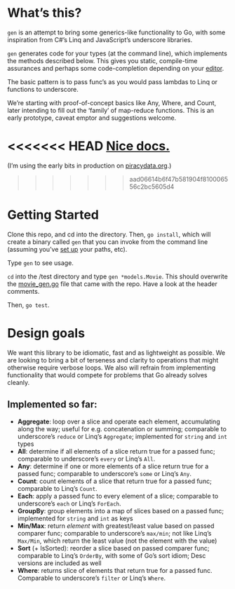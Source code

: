 # What’s this?

`gen` is an attempt to bring some generics-like functionality to Go, with some inspiration from C#’s Linq and JavaScript’s underscore libraries.

`gen` generates code for your types (at the command line), which implements the methods described below. This gives you static, compile-time assurances and perhaps some code-completion depending on your [editor](https://github.com/DisposaBoy/GoSublime).

The basic pattern is to pass func’s as you would pass lambdas to Linq or functions to underscore.

We’re starting with proof-of-concept basics like Any, Where, and Count, later intending to fill out the ‘family’ of map-reduce functions. This is an early prototype, caveat emptor and suggestions welcome.

<<<<<<< HEAD
<a href="http://clipperhouse.github.io/gen/">Nice docs.</a>
=======
(I’m using the early bits in production on [piracydata.org](http://piracydata.org).)
>>>>>>> aad06614b6f47b581904f810006556c2bc5605d4

# Getting Started

Clone this repo, and cd into the directory. Then, `go install`, which will create a binary called `gen` that you can invoke from the command line (assuming you’ve [set up](http://golang.org/doc/install) your paths, etc).

Type `gen` to see usage.

`cd` into the /test directory and type `gen *models.Movie`. This should overwrite the [movie_gen.go](/clipperhouse/gen/blob/master/test/movie_gen.go) file that came with the repo. Have a look at the header comments.

Then, `go test`.

# Design goals

We want this library to be idiomatic, fast and as lightweight as possible. We are looking to bring a bit of terseness and clarity to operations that might otherwise require verbose loops. We also will refrain from implementing functionality that would compete for problems that Go already solves cleanly.

## Implemented so far:

- **Aggregate**: loop over a slice and operate each element, accumulating along the way; useful for e.g. concatenation or summing; comparable to underscore’s `reduce` or Linq’s `Aggregate`; implemented for `string` and `int` types
- **All**: determine if all elements of a slice return true for a passed func; comparable to underscore’s `every` or Linq’s `All`.
- **Any**: determine if one or more elements of a slice return true for a passed func; comparable to underscore’s `some` or Linq’s `Any`.
- **Count**: count elements of a slice that return true for a passed func; comparable to Linq’s `Count`.
- **Each**: apply a passed func to every element of a slice; comparable to underscore’s `each` or Linq’s `ForEach`.
- **GroupBy**: group elements into a map of slices based on a passed func; implemented for `string` and `int` as keys
- **Min/Max**: return *element* with greatest/least value based on passed comparer func; comparable to underscore’s `max/min`; not like Linq’s `Max/Min`, which return the least value (not the element with the value)
- **Sort** (+ IsSorted): reorder a slice based on passed comparer func; comparable to Linq’s `OrderBy`, with some of Go’s sort idiom; Desc versions are included as well
- **Where**: returns slice of elements that return true for a passed func. Comparable to underscore’s `filter` or Linq’s `Where`.
